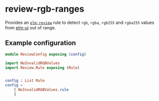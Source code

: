 # review-rgb-ranges
Provides an [`elm-review`](https://package.elm-lang.org/packages/jfmengels/elm-review/latest/) rule to detect `rgb`, `rgba`, `rgb255` and `rgba255` values from [elm-ui](https://package.elm-lang.org/packages/mdgriffith/elm-ui/latest/) out of range.

## Example configuration

```elm
module ReviewConfig exposing (config)

import NoInvalidRGBValues
import Review.Rule exposing (Rule)


config : List Rule
config =
    [ NoInvalidRGBValues.rule
    ]
```

